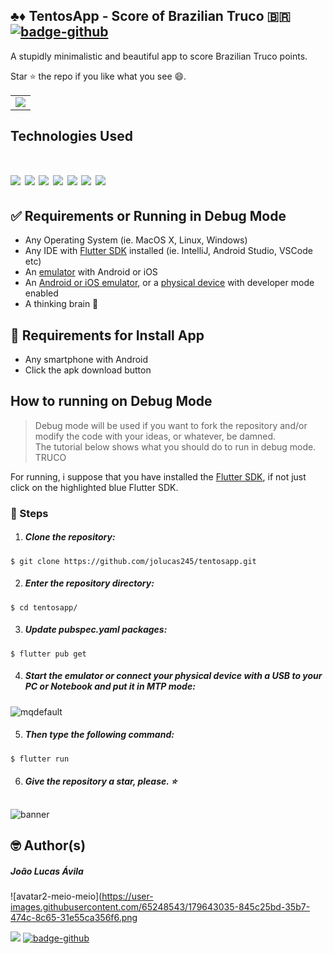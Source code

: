 ## ♣️♦️ TentosApp - Score of Brazilian Truco 🇧🇷 [![badge-github](https://img.shields.io/github/followers/jolucas245?style=social)](https://github.com/jolucas245/)

A stupidly minimalistic and beautiful app to score Brazilian Truco points.

Star ⭐ the repo if you like what you see 😄.

<table>
    <tr>
        <td>
        <a href="https://github.com/jolucas245/tentosapp/releases/download/v1.0-ouros/tentos-v1.0.apk)>"><img src="https://user-images.githubusercontent.com/65248543/178760730-248a62ab-a414-437d-8392-4a2a943585ab.png"></a>
        </td>
    </tr>
</table>

## Technologies Used
[<img src="https://img.shields.io/badge/LICENSE-WTFPL-green?style=for-the-badge"/>](https://github.com/jolucas245/tentosapp/blob/main/LICENSE)
[<img src="https://img.shields.io/badge/Language-Dart-skyblue?style=for-the-badge"/>](https://dart.dev)
[<img src="https://img.shields.io/badge/Framework-Flutter-blue?style=for-the-badge"/>](https://flutter.dev)
[<img src="https://img.shields.io/badge/State Management-SetState-red?style=for-the-badge"/>](https://flutter.dev)
[<img src="https://img.shields.io/badge/Software Arch.-MVC-yellow?style=for-the-badge"/>](https://flutter.dev)
[<img src="https://img.shields.io/badge/Code E.-VSCODE-darkblue?style=for-the-badge"/>](https://flutter.dev)
[<img src="https://img.shields.io/badge/OS-Arch Linux-cyan?style=for-the-badge"/>](https://flutter.dev)
=======

## ✅ Requirements or Running in Debug Mode 
* Any Operating System (ie. MacOS X, Linux, Windows) 
* Any IDE with <a href="https://flutter.dev/">Flutter SDK</a> installed (ie. IntelliJ, Android Studio, VSCode etc)
* An <a href="https://www.softwaretestinghelp.com/android-emulators/">emulator</a> with Android or iOS
* An <a href="https://www.softwaretestinghelp.com/android-emulators/">Android or iOS emulator</a>, or a <a href="https://stackoverflow.com/questions/54444538/how-do-i-run-test-my-flutter-app-on-a-real-device">physical device</a> with developer mode enabled
* A thinking brain 🧠

## 📱 Requirements for Install App
* Any smartphone with Android
* Click the apk download button

## How to running on Debug Mode
>Debug mode will be used if you want to fork the repository and/or modify the code with your ideas, or whatever, be damned. <br>
>The tutorial below shows what you should do to run in debug mode. TRUCO

For running, i suppose that you have installed the <a href="https://flutter.dev/">Flutter SDK</a>, if not just click on the highlighted blue Flutter SDK.

### 👣 Steps
1. ##### Clone the repository:<br>
```
$ git clone https://github.com/jolucas245/tentosapp.git
```

2. ##### Enter the repository directory:
```
$ cd tentosapp/
```

3. ##### Update pubspec.yaml packages:
```
$ flutter pub get
```

4. ##### Start the emulator or connect your physical device with a USB to your PC or Notebook and put it in MTP mode:
![mqdefault](https://user-images.githubusercontent.com/65248543/179034040-b8db088e-2e58-49b4-8db2-a39e626c5052.jpg)

5. ##### Then type the following command:
```
$ flutter run
```

6. ##### Give the repository a star, please. ⭐
##   
![banner](https://user-images.githubusercontent.com/65248543/178626556-c6c91706-b03e-4116-bc8b-99619e6095c0.png)

## 🤓 Author(s)
##### João Lucas Ávila 

![avatar2-meio-meio](https://user-images.githubusercontent.com/65248543/179643035-845c25bd-35b7-474c-8c65-31e55ca356f6.png

[<img src="https://img.shields.io/badge/-Instagram-purple"/>](https://www.instagram.com/avila_jao/)
[![badge-github](https://img.shields.io/github/followers/jolucas245?style=social)](https://github.com/jolucas245/)
